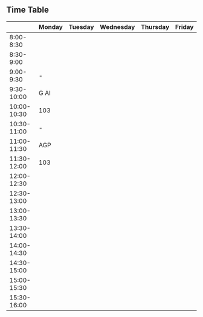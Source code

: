 ## Time Table
|               |Monday|Tuesday|Wednesday|Thursday|Friday|
|---------------|------|-------|---------|--------|------|
|8:00-8:30|     |||||
|8:30-9:00|     |||||
|9:00-9:30|     -|||||
|9:30-10:00|    G AI|||||
|10:00-10:30|   103|||||
|10:30-11:00|   -|||||
|11:00-11:30|   AGP|||||
|11:30-12:00|   103|||||
|12:00-12:30|   |||||
|12:30-13:00|   |||||
|13:00-13:30|   |||||
|13:30-14:00|   |||||
|14:00-14:30|   |||||
|14:30-15:00|   |||||
|15:00-15:30|   |||||
|15:30-16:00|   |||||
